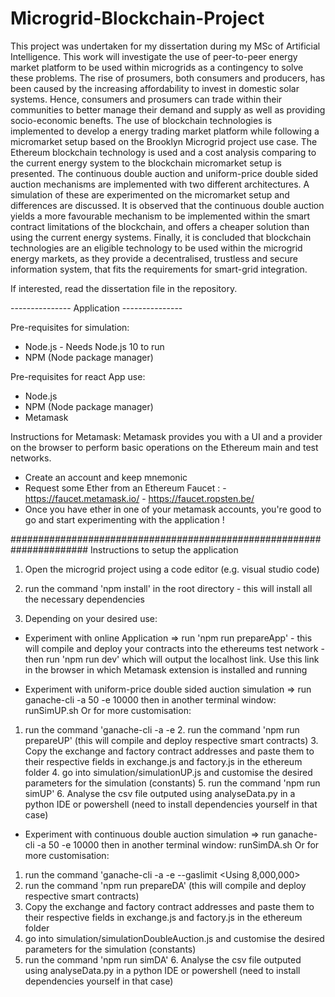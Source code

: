 # Microgrid-Blockchain-Project

This project was undertaken for my dissertation during my MSc of Artificial Intelligence. This work will investigate the use of
peer-to-peer energy market platform to be used within microgrids as a contingency to solve these problems. The rise of prosumers, both consumers and producers, has been caused by the increasing affordability to invest in
domestic solar systems. Hence, consumers and prosumers can trade within their communities to better manage their demand and supply as well as providing socio-economic benefts. The use of blockchain technologies is
implemented to develop a energy trading market platform while following a micromarket setup based on the Brooklyn Microgrid project use case. The Ethereum blockchain technology is used and a cost analysis comparing
to the current energy system to the blockchain micromarket setup is presented. The continuous double auction and uniform-price double sided auction mechanisms are implemented with two different architectures. A simulation
of these are experimented on the micromarket setup and differences are discussed. It is observed that the continuous double auction yields a more favourable mechanism to be implemented within the smart contract
limitations of the blockchain, and offers a cheaper solution than using the current energy systems. Finally, it is concluded that blockchain technologies are an eligible technology to be used within the microgrid energy
markets, as they provide a decentralised, trustless and secure information system, that fits the requirements for smart-grid integration.

If interested, read the dissertation file in the repository.

--------------- Application ---------------

Pre-requisites for simulation:

- Node.js - Needs Node.js 10 to run
- NPM (Node package manager)

Pre-requisites for react App use:

- Node.js
- NPM (Node package manager)
- Metamask

Instructions for Metamask:
Metamask provides you with a UI and a provider on the browser to perform basic operations on the Ethereum main and test networks.

- Create an account and keep mnemonic
- Request some Ether from an Ethereum Faucet : - https://faucet.metamask.io/ - https://faucet.ropsten.be/
- Once you have ether in one of your metamask accounts, you're good to go and start experimenting with the application !

######################################################################
Instructions to setup the application

1. Open the microgrid project using a code editor (e.g. visual studio code)

2. run the command 'npm install' in the root directory - this will install all the necessary dependencies

3. Depending on your desired use:

- Experiment with online Application => run 'npm run prepareApp' - this will compile and deploy your contracts into the ethereums test network - then run 'npm run dev' which will output the localhost link. Use this link in the browser in which Metamask extension is installed and running

- Experiment with uniform-price double sided auction simulation => run  ganache-cli -a 50 -e 10000  then in another terminal window: runSimUP.sh
Or for more customisation:
1. run the command 'ganache-cli -a <number of accounts to create> -e <number of desired ethereum per account> 2. run the command 'npm run prepareUP' (this will compile and deploy respective smart contracts) 3. Copy the exchange and factory contract addresses and paste them to their respective fields in exchange.js and factory.js in the ethereum folder 4. go into simulation/simulationUP.js and customise the desired parameters for the simulation (constants) 5. run the command 'npm run simUP' 6. Analyse the csv file outputed using analyseData.py in a python IDE or powershell (need to install dependencies yourself in that case)

* Experiment with continuous double auction simulation => run  ganache-cli -a 50 -e 10000  then in another terminal window: runSimDA.sh
Or for more customisation:
1. run the command 'ganache-cli -a <number of accounts to create> -e <number of desired ethereum per account> --gaslimit <Using 8,000,000> 
2. run the command 'npm run prepareDA' (this will compile and deploy respective smart contracts) 
3. Copy the exchange and factory contract addresses and paste them to their respective fields in exchange.js and factory.js in the ethereum folder 
4. go into simulation/simulationDoubleAuction.js and customise the desired parameters for the simulation (constants) 
5. run the command 'npm run simDA' 6. Analyse the csv file outputed using analyseData.py in a python IDE or powershell (need to install dependencies yourself in that case)
